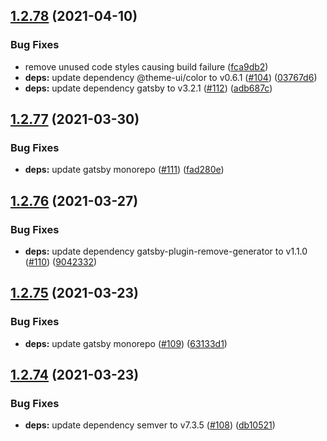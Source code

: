 ## [1.2.78](https://github.com/dds/bosabosa.org/compare/v1.2.77...v1.2.78) (2021-04-10)


### Bug Fixes

* remove unused code styles causing build failure ([fca9db2](https://github.com/dds/bosabosa.org/commit/fca9db24a71eaca5e6e9c65f8489afb380eb8143))
* **deps:** update dependency @theme-ui/color to v0.6.1 ([#104](https://github.com/dds/bosabosa.org/issues/104)) ([03767d6](https://github.com/dds/bosabosa.org/commit/03767d63e667a9dd5fa439dcca48cf990e9e3021))
* **deps:** update dependency gatsby to v3.2.1 ([#112](https://github.com/dds/bosabosa.org/issues/112)) ([adb687c](https://github.com/dds/bosabosa.org/commit/adb687cc53b760510a6b81e8cac73478f09099a7))



## [1.2.77](https://github.com/dds/bosabosa.org/compare/v1.2.76...v1.2.77) (2021-03-30)


### Bug Fixes

* **deps:** update gatsby monorepo ([#111](https://github.com/dds/bosabosa.org/issues/111)) ([fad280e](https://github.com/dds/bosabosa.org/commit/fad280e3d7e053b75130f6d953f41776c572c063))



## [1.2.76](https://github.com/dds/bosabosa.org/compare/v1.2.75...v1.2.76) (2021-03-27)


### Bug Fixes

* **deps:** update dependency gatsby-plugin-remove-generator to v1.1.0 ([#110](https://github.com/dds/bosabosa.org/issues/110)) ([9042332](https://github.com/dds/bosabosa.org/commit/9042332d5a29af3d0660a49e2daf7b40b3f30f46))



## [1.2.75](https://github.com/dds/bosabosa.org/compare/v1.2.74...v1.2.75) (2021-03-23)


### Bug Fixes

* **deps:** update gatsby monorepo ([#109](https://github.com/dds/bosabosa.org/issues/109)) ([63133d1](https://github.com/dds/bosabosa.org/commit/63133d10eb98403b22a142faf4263a83692cda2e))



## [1.2.74](https://github.com/dds/bosabosa.org/compare/v1.2.73...v1.2.74) (2021-03-23)


### Bug Fixes

* **deps:** update dependency semver to v7.3.5 ([#108](https://github.com/dds/bosabosa.org/issues/108)) ([db10521](https://github.com/dds/bosabosa.org/commit/db1052115767043e4f1957a069a92f6cabb0dd8f))



